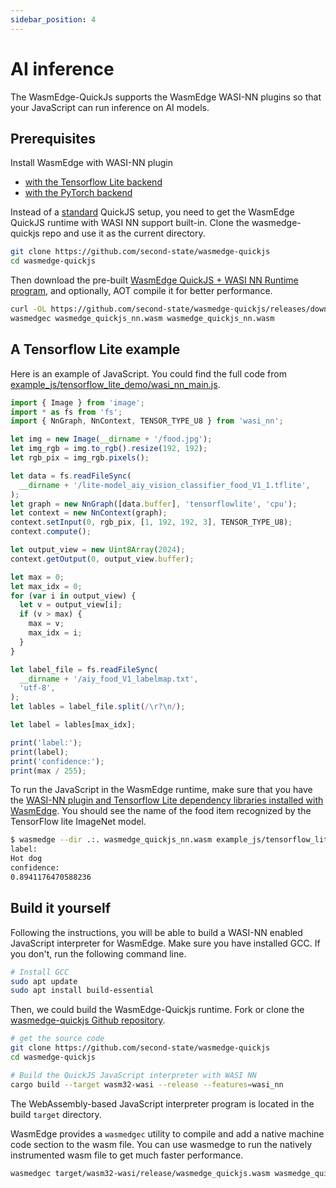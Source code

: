 ```yaml
---
sidebar_position: 4
---
```


# AI inference

The WasmEdge-QuickJs supports the WasmEdge WASI-NN plugins so that your JavaScript can run inference on AI models.

## Prerequisites

Install WasmEdge with WASI-NN plugin

- [with the Tensorflow Lite backend](../build-and-run/install#wasi-nn-plugin-with-tensorflow-lite)
- [with the PyTorch backend](../build-and-run/install#wasi-nn-plugin-with-pytorch-backend)

Instead of a [standard](./hello_world#prerequisites) QuickJS setup, you need to get the WasmEdge QuickJS runtime with WASI NN support built-in. Clone the wasmedge-quickjs repo and use it as the current directory.

```bash
git clone https://github.com/second-state/wasmedge-quickjs
cd wasmedge-quickjs
```

Then download the pre-built [WasmEdge QuickJS + WASI NN Runtime program](#build-it-yourself), and optionally, AOT compile it for better performance.

```bash
curl -OL https://github.com/second-state/wasmedge-quickjs/releases/download/v0.5.0-alpha/wasmedge_quickjs_nn.wasm
wasmedgec wasmedge_quickjs_nn.wasm wasmedge_quickjs_nn.wasm
```

## A Tensorflow Lite example

Here is an example of JavaScript. You could find the full code from [example_js/tensorflow_lite_demo/wasi_nn_main.js](https://github.com/second-state/wasmedge-quickjs/tree/main/example_js/tensorflow_lite_demo/wasi_nn_main.js).

```javascript
import { Image } from 'image';
import * as fs from 'fs';
import { NnGraph, NnContext, TENSOR_TYPE_U8 } from 'wasi_nn';

let img = new Image(__dirname + '/food.jpg');
let img_rgb = img.to_rgb().resize(192, 192);
let rgb_pix = img_rgb.pixels();

let data = fs.readFileSync(
  __dirname + '/lite-model_aiy_vision_classifier_food_V1_1.tflite',
);
let graph = new NnGraph([data.buffer], 'tensorflowlite', 'cpu');
let context = new NnContext(graph);
context.setInput(0, rgb_pix, [1, 192, 192, 3], TENSOR_TYPE_U8);
context.compute();

let output_view = new Uint8Array(2024);
context.getOutput(0, output_view.buffer);

let max = 0;
let max_idx = 0;
for (var i in output_view) {
  let v = output_view[i];
  if (v > max) {
    max = v;
    max_idx = i;
  }
}

let label_file = fs.readFileSync(
  __dirname + '/aiy_food_V1_labelmap.txt',
  'utf-8',
);
let lables = label_file.split(/\r?\n/);

let label = lables[max_idx];

print('label:');
print(label);
print('confidence:');
print(max / 255);
```

To run the JavaScript in the WasmEdge runtime, make sure that you have the [WASI-NN plugin and Tensorflow Lite dependency libraries installed with WasmEdge](../build-and-run/install#wasi-nn-plugin-with-tensorflow-lite). You should see the name of the food item recognized by the TensorFlow lite ImageNet model.

```bash
$ wasmedge --dir .:. wasmedge_quickjs_nn.wasm example_js/tensorflow_lite_demo/wasi_nn_main.js
label:
Hot dog
confidence:
0.8941176470588236
```

## Build it yourself

Following the instructions, you will be able to build a WASI-NN enabled JavaScript interpreter for WasmEdge. Make sure you have installed GCC. If you don't, run the following command line.

```bash
# Install GCC
sudo apt update
sudo apt install build-essential
```

Then, we could build the WasmEdge-Quickjs runtime. Fork or clone the [wasmedge-quickjs Github repository](https://github.com/second-state/wasmedge-quickjs).

```bash
# get the source code
git clone https://github.com/second-state/wasmedge-quickjs
cd wasmedge-quickjs

# Build the QuickJS JavaScript interpreter with WASI NN
cargo build --target wasm32-wasi --release --features=wasi_nn
```

The WebAssembly-based JavaScript interpreter program is located in the build `target` directory.

WasmEdge provides a `wasmedgec` utility to compile and add a native machine code section to the wasm file. You can use wasmedge to run the natively instrumented wasm file to get much faster performance.

```bash
wasmedgec target/wasm32-wasi/release/wasmedge_quickjs.wasm wasmedge_quickjs_nn.wasm
```
